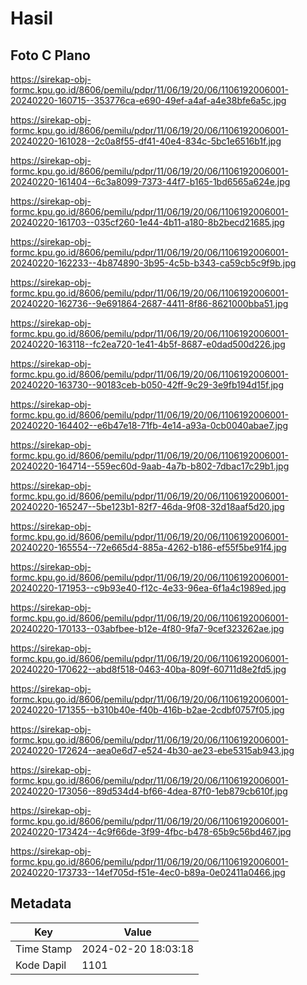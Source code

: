 # Hasil

## Foto C Plano

https://sirekap-obj-formc.kpu.go.id/8606/pemilu/pdpr/11/06/19/20/06/1106192006001-20240220-160715--353776ca-e690-49ef-a4af-a4e38bfe6a5c.jpg

https://sirekap-obj-formc.kpu.go.id/8606/pemilu/pdpr/11/06/19/20/06/1106192006001-20240220-161028--2c0a8f55-df41-40e4-834c-5bc1e6516b1f.jpg

https://sirekap-obj-formc.kpu.go.id/8606/pemilu/pdpr/11/06/19/20/06/1106192006001-20240220-161404--6c3a8099-7373-44f7-b165-1bd6565a624e.jpg

https://sirekap-obj-formc.kpu.go.id/8606/pemilu/pdpr/11/06/19/20/06/1106192006001-20240220-161703--035cf260-1e44-4b11-a180-8b2becd21685.jpg

https://sirekap-obj-formc.kpu.go.id/8606/pemilu/pdpr/11/06/19/20/06/1106192006001-20240220-162233--4b874890-3b95-4c5b-b343-ca59cb5c9f9b.jpg

https://sirekap-obj-formc.kpu.go.id/8606/pemilu/pdpr/11/06/19/20/06/1106192006001-20240220-162736--9e691864-2687-4411-8f86-8621000bba51.jpg

https://sirekap-obj-formc.kpu.go.id/8606/pemilu/pdpr/11/06/19/20/06/1106192006001-20240220-163118--fc2ea720-1e41-4b5f-8687-e0dad500d226.jpg

https://sirekap-obj-formc.kpu.go.id/8606/pemilu/pdpr/11/06/19/20/06/1106192006001-20240220-163730--90183ceb-b050-42ff-9c29-3e9fb194d15f.jpg

https://sirekap-obj-formc.kpu.go.id/8606/pemilu/pdpr/11/06/19/20/06/1106192006001-20240220-164402--e6b47e18-71fb-4e14-a93a-0cb0040abae7.jpg

https://sirekap-obj-formc.kpu.go.id/8606/pemilu/pdpr/11/06/19/20/06/1106192006001-20240220-164714--559ec60d-9aab-4a7b-b802-7dbac17c29b1.jpg

https://sirekap-obj-formc.kpu.go.id/8606/pemilu/pdpr/11/06/19/20/06/1106192006001-20240220-165247--5be123b1-82f7-46da-9f08-32d18aaf5d20.jpg

https://sirekap-obj-formc.kpu.go.id/8606/pemilu/pdpr/11/06/19/20/06/1106192006001-20240220-165554--72e665d4-885a-4262-b186-ef55f5be91f4.jpg

https://sirekap-obj-formc.kpu.go.id/8606/pemilu/pdpr/11/06/19/20/06/1106192006001-20240220-171953--c9b93e40-f12c-4e33-96ea-6f1a4c1989ed.jpg

https://sirekap-obj-formc.kpu.go.id/8606/pemilu/pdpr/11/06/19/20/06/1106192006001-20240220-170133--03abfbee-b12e-4f80-9fa7-9cef323262ae.jpg

https://sirekap-obj-formc.kpu.go.id/8606/pemilu/pdpr/11/06/19/20/06/1106192006001-20240220-170622--abd8f518-0463-40ba-809f-60711d8e2fd5.jpg

https://sirekap-obj-formc.kpu.go.id/8606/pemilu/pdpr/11/06/19/20/06/1106192006001-20240220-171355--b310b40e-f40b-416b-b2ae-2cdbf0757f05.jpg

https://sirekap-obj-formc.kpu.go.id/8606/pemilu/pdpr/11/06/19/20/06/1106192006001-20240220-172624--aea0e6d7-e524-4b30-ae23-ebe5315ab943.jpg

https://sirekap-obj-formc.kpu.go.id/8606/pemilu/pdpr/11/06/19/20/06/1106192006001-20240220-173056--89d534d4-bf66-4dea-87f0-1eb879cb610f.jpg

https://sirekap-obj-formc.kpu.go.id/8606/pemilu/pdpr/11/06/19/20/06/1106192006001-20240220-173424--4c9f66de-3f99-4fbc-b478-65b9c56bd467.jpg

https://sirekap-obj-formc.kpu.go.id/8606/pemilu/pdpr/11/06/19/20/06/1106192006001-20240220-173733--14ef705d-f51e-4ec0-b89a-0e02411a0466.jpg


## Metadata

| Key        | Value               |
| ---------- | ------------------- |
| Time Stamp | 2024-02-20 18:03:18 |
| Kode Dapil | 1101                |




